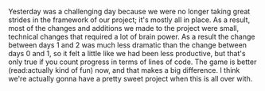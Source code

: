 Yesterday was a challenging day because we were no longer taking great strides
in the framework of our project; it's mostly all in place. As a result, most of the
changes and additions we made to the project were small, technical changes that
required a lot of brain power. As a result the change between days 1 and 2 was much
less dramatic than the change between days 0 and 1, so it felt a little like we
had been less productive, but that's only true if you count progress in terms of
lines of code. The game is better (read:actually kind of fun) now, and that makes
a big difference. I think we're actually gonna have a pretty sweet project when
this is all over with.
